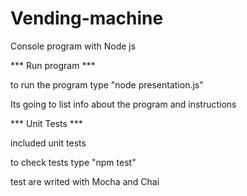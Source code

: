 # Vending-machine

Console program with Node js

*** Run program ***

to run the program type "node presentation.js"

Its going to list info about the program and instructions

*** Unit Tests ***

included unit tests

to check tests type "npm test"

test are writed with Mocha and Chai
